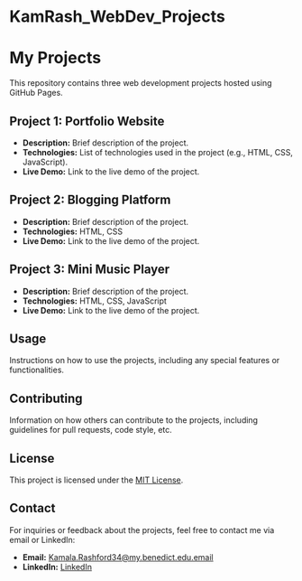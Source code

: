 # KamRash_WebDev_Projects
# My Projects

This repository contains three web development projects hosted using GitHub Pages.

## Project 1: Portfolio Website

- **Description:** Brief description of the project.
- **Technologies:** List of technologies used in the project (e.g., HTML, CSS, JavaScript).
- **Live Demo:** Link to the live demo of the project.

## Project 2: Blogging Platform

- **Description:** Brief description of the project.
- **Technologies:** HTML, CSS
- **Live Demo:** Link to the live demo of the project.

## Project 3: Mini Music Player

- **Description:** Brief description of the project.
- **Technologies:** HTML, CSS, JavaScript
- **Live Demo:** Link to the live demo of the project.

## Usage

Instructions on how to use the projects, including any special features or functionalities.

## Contributing

Information on how others can contribute to the projects, including guidelines for pull requests, code style, etc.

## License

This project is licensed under the [MIT License](LICENSE).

## Contact

For inquiries or feedback about the projects, feel free to contact me via email or LinkedIn:

- **Email:** Kamala.Rashford34@my.benedict.edu.email
- **LinkedIn:** [LinkedIn](https://www.linkedin.com/in/kamala-rashford-5545b5295/)
